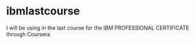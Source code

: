 # ibmlastcourse

I will be using in the last course for the IBM PROFESSIONAL CERTIFICATE through Coursera
